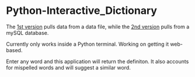 # Python-Interactive_Dictionary
The [1st version](https://github.com/alexmurrietta/Python-Interactive_Dictionary/blob/master/Dictionary-1.py) pulls data from a data file, while the [2nd version](https://github.com/alexmurrietta/Python-Interactive_Dictionary/commit/51defa488ab610cd0463c4177a6a2894cfa5fe2f) pulls from a mySQL database. 

Currently only works inside a Python terminal. Working on getting it web-based.

Enter any word and this application will return the definiton. 
It also accounts for mispelled words and will suggest a similar word.
